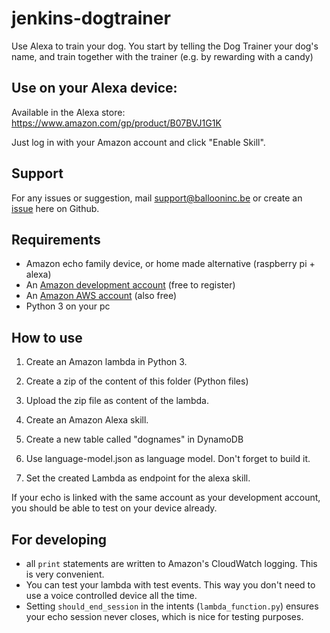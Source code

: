 # jenkins-dogtrainer
Use Alexa to train your dog. You start by telling the Dog Trainer your dog's name, and train together with the trainer (e.g. by rewarding with a candy)


## Use on your Alexa device:
Available in the Alexa store: https://www.amazon.com/gp/product/B07BVJ1G1K

Just log in with your Amazon account and click "Enable Skill".

## Support
For any issues or suggestion, mail <support@ballooninc.be> or create an [issue](https://github.com/BalloonInc/alexa-dogtrainer/issues) here on Github.

## Requirements
- Amazon echo family device, or home made alternative (raspberry pi + alexa)
- An [Amazon development account](https://developer.amazon.com) (free to register)
- An [Amazon AWS account](https://console.aws.amazon.com) (also free)
- Python 3 on your pc

## How to use

1. Create an Amazon lambda in Python 3.

2. Create a zip of the content of this folder (Python files)

3. Upload the zip file as content of the lambda.

4. Create an Amazon Alexa skill.

5. Create a new table called "dognames" in DynamoDB

6. Use language-model.json as language model. Don't forget to build it.

7. Set the created Lambda as endpoint for the alexa skill.

If your echo is linked with the same account as your development account, you should be able to test on your device already.

## For developing
- all `print` statements are written to Amazon's CloudWatch logging. This is very convenient.
- You can test your lambda with test events. This way you don't need to use a voice controlled device all the time.
- Setting `should_end_session` in the intents (`lambda_function.py`) ensures your echo session never closes, which is nice for testing purposes.
